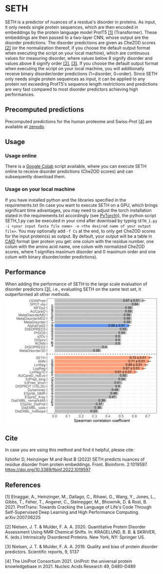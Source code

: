 # SETH
SETH is a predictor of nuances of a residue's disorder in proteins. As input, it only needs single protein sequences, which are then encoded in embeddings by the protein language model ProtT5 [[1]](#1) (Transformer). These embeddings are then passed to a two-layer CNN, whose output are the disorder predictions. The disorder predictions are given as CheZOD scores [[2]](#2) (or the normalization thereof, if you choose the default output format when executing the script on your local machine), which are continuous values for measuring disorder, where values below 8 signify disorder and values above 8 signify order [[2]](#2), [[3]](#3). If you choose the default output format when executing the script on your local machine, you will additionally receive binary disorder/order predictions (1=disorder, 0=order). Since SETH only needs single protein sequences as input, it can be applied to any protein not exceeding ProtT5's sequence length restrictions and predictions are very fast compared to most disorder predictors achieving high performances.  

## Precomputed predictions
Precomputed predictions for the human proteome and Swiss-Prot [[4]](#4) are available at [zenodo](https://doi.org/10.5281/zenodo.6673817).

## Usage
### Usage online
There is a [Google Colab](https://colab.research.google.com/drive/1vDWh5YI_BPxQg0ku6CxKtSXEJ25u2wSq?usp=sharing) script available, where you can execute SETH online to receive disorder predictions (CheZOD scores) and can subsequently download them.
### Usage on your local machine
If you have installed python and the libraries specified in the requirements.txt (In case you want to execute SETH on a GPU, which brings significant time advantages, you may need to adjust the torch installation stated in the requirements.txt accordingly (see [PyTorch](https://pytorch.org/))), the python script SETH_1.py can be executed in your cmd after download by typing `SETH_1.py -i <your input fasta file name> -o <the desired name of your output file>`.
You may optionally add `-f Cs` at the end, to only get CheZOD scores for the input protein(s) as output. By default, your output will be a table in [CAID](https://idpcentral.org/caid) format (per protein you get: one colum with the residue number, one colum with the amino acid name, one colum with normalized CheZOD scores, where 1 signifies maximum disorder and 0 maximum order and one colum with binary disorder/order predictions).

## Performance
When adding the performance of SETH to the large scale evaluation of disorder predictors [[3]](#3), i.e., evaluating SETH on the same test set, it outperformed all other methods.![](/images/Figure_3.jpg) 

## Cite
In case you are using this method and find it helpful, please cite:
 
Ilzhöfer D, Heinzinger M and Rost B (2022) SETH predicts nuances of residue disorder from protein embeddings. Front. Bioinform. 2:1019597. https://doi.org/10.3389/fbinf.2022.1019597
## References
<a id="1">[1]</a> 
Elnaggar, A., Heinzinger, M., Dallago, C., Rihawi, G., Wang, Y., Jones, L., Gibbs, T., Feher, T., Angerer, C., Steinegger, M., Bhowmik, D. & Rost, B. 2021. ProtTrans: Towards Cracking the Language of Life's Code Through Self-Supervised Deep Learning and High Performance Computing. arXiv:2007.06225

<a id="2">[2]</a> 
Nielsen, J. T. & Mulder, F. A. A. 2020. Quantitative Protein Disorder Assessment Using NMR Chemical Shifts. In: KRAGELUND, B. B. & SKRIVER, K. (eds.) Intrinsically Disordered Proteins. New York, NY: Springer US.

<a id="3">[3]</a> 
Nielsen, J. T. & Mulder, F. A. A. 2019. Quality and bias of protein disorder predictors. Scientific reports, 9, 5137

<a id="4">[4]</a> 
The UniProt Consortium 2021. UniProt: the universal protein knowledgebase in 2021. Nucleic Acids Research 49, D480-D489

